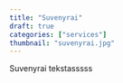 ```yaml
---
title: "Suvenyrai"
draft: true
categories: ["services"]
thumbnail: "suvenyrai.jpg"
---
```


Suvenyrai tekstasssss